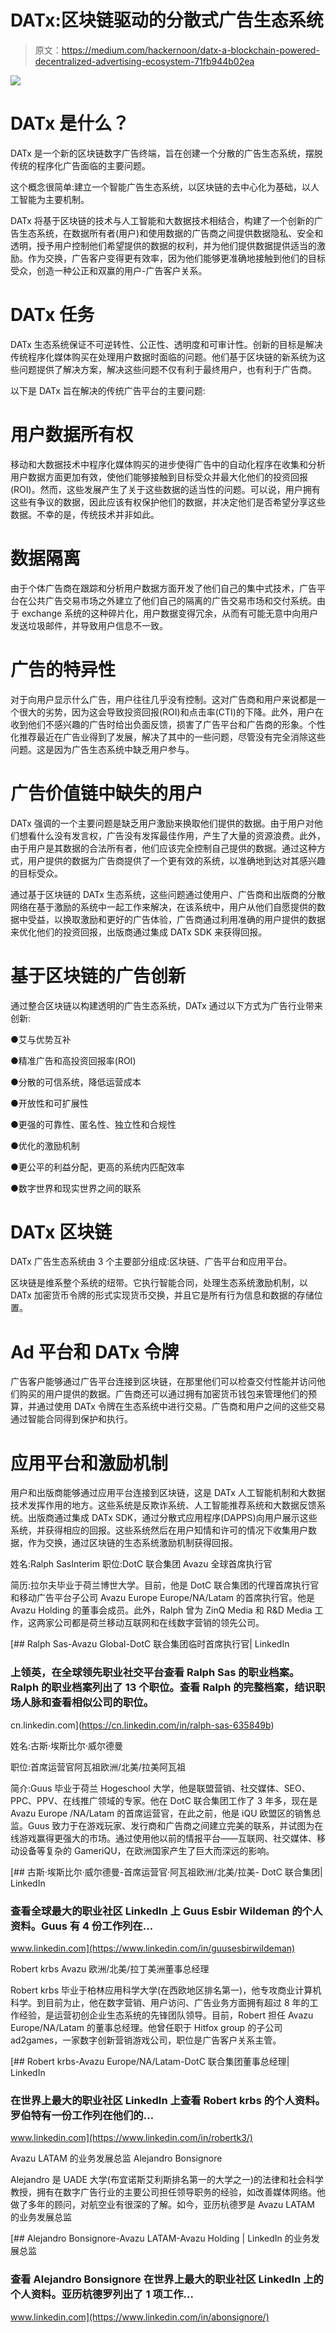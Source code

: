 # DATx:区块链驱动的分散式广告生态系统

> 原文：<https://medium.com/hackernoon/datx-a-blockchain-powered-decentralized-advertising-ecosystem-71fb944b02ea>

![](img/12bab11017d56acc088e88ce023ccfb6.png)

# DATx 是什么？

DATx 是一个新的区块链数字广告终端，旨在创建一个分散的广告生态系统，摆脱传统的程序化广告面临的主要问题。

这个概念很简单:建立一个智能广告生态系统，以区块链的去中心化为基础，以人工智能为主要机制。

DATx 将基于区块链的技术与人工智能和大数据技术相结合，构建了一个创新的广告生态系统，在数据所有者(用户)和使用数据的广告商之间提供数据隐私、安全和透明，授予用户控制他们希望提供的数据的权利，并为他们提供数据提供适当的激励。作为交换，广告客户变得更有效率，因为他们能够更准确地接触到他们的目标受众，创造一种公正和双赢的用户-广告客户关系。

# DATx 任务

DATx 生态系统保证不可逆转性、公正性、透明度和可审计性。创新的目标是解决传统程序化媒体购买在处理用户数据时面临的问题。他们基于区块链的新系统为这些问题提供了解决方案，解决这些问题不仅有利于最终用户，也有利于广告商。

以下是 DATx 旨在解决的传统广告平台的主要问题:

# **用户数据所有权**

移动和大数据技术中程序化媒体购买的进步使得广告中的自动化程序在收集和分析用户数据方面更加有效，使他们能够接触到目标受众并最大化他们的投资回报(ROI)。然而，这些发展产生了关于这些数据的适当性的问题。可以说，用户拥有这些有争议的数据，因此应该有权保护他们的数据，并决定他们是否希望分享这些数据。不幸的是，传统技术并非如此。

# **数据隔离**

由于个体广告商在跟踪和分析用户数据方面开发了他们自己的集中式技术，广告平台在公共广告交易市场之外建立了他们自己的隔离的广告交易市场和交付系统。由于 exchange 系统的这种碎片化，用户数据变得冗余，从而有可能无意中向用户发送垃圾邮件，并导致用户信息不一致。

# **广告的特异性**

对于向用户显示什么广告，用户往往几乎没有控制。这对广告商和用户来说都是一个很大的劣势，因为这会导致投资回报(ROI)和点击率(CTI)的下降。此外，用户在收到他们不感兴趣的广告时给出负面反馈，损害了广告平台和广告商的形象。个性化推荐最近在广告业得到了发展，解决了其中的一些问题，尽管没有完全消除这些问题。这是因为广告生态系统中缺乏用户参与。

# **广告价值链中缺失的用户**

DATx 强调的一个主要问题是缺乏用户激励来换取他们提供的数据。由于用户对他们想看什么没有发言权，广告没有发挥最佳作用，产生了大量的资源浪费。此外，由于用户是其数据的合法所有者，他们应该完全控制自己提供的数据。通过这种方式，用户提供的数据为广告商提供了一个更有效的系统，以准确地到达对其感兴趣的目标受众。

通过基于区块链的 DATx 生态系统，这些问题通过使用户、广告商和出版商的分散网络在基于激励的系统中一起工作来解决，在该系统中，用户从他们自愿提供的数据中受益，以换取激励和更好的广告体验，广告商通过利用准确的用户提供的数据来优化他们的投资回报，出版商通过集成 DATx SDK 来获得回报。

# 基于区块链的广告创新

通过整合区块链以构建透明的广告生态系统，DATx 通过以下方式为广告行业带来创新:

●艾与优势互补

●精准广告和高投资回报率(ROI)

●分散的可信系统，降低运营成本

●开放性和可扩展性

●更强的可靠性、匿名性、独立性和合规性

●优化的激励机制

●更公平的利益分配，更高的系统内匹配效率

●数字世界和现实世界之间的联系

# DATx 区块链

DATx 广告生态系统由 3 个主要部分组成:区块链、广告平台和应用平台。

区块链是维系整个系统的纽带。它执行智能合同，处理生态系统激励机制，以 DATx 加密货币令牌的形式实现货币交换，并且它是所有行为信息和数据的存储位置。

# Ad 平台和 DATx 令牌

广告客户能够通过广告平台连接到区块链，在那里他们可以检查交付性能并访问他们购买的用户提供的数据。广告商还可以通过拥有加密货币钱包来管理他们的预算，并通过使用 DATx 令牌在生态系统中进行交易。广告商和用户之间的这些交易通过智能合同得到保护和执行。

# 应用平台和激励机制

用户和出版商能够通过应用平台连接到区块链，这是 DATx 人工智能机制和大数据技术发挥作用的地方。这些系统是反欺诈系统、人工智能推荐系统和大数据反馈系统。出版商通过集成 DATx SDK，通过分散式应用程序(DAPPS)向用户展示这些系统，并获得相应的回报。这些系统然后在用户知情和许可的情况下收集用户数据，作为交换，通过区块链的生态系统激励机制获得回报。

姓名:Ralph SasInterim
职位:DotC 联合集团 Avazu 全球首席执行官

简历:拉尔夫毕业于荷兰博世大学。目前，他是 DotC 联合集团的代理首席执行官和移动广告平台子公司 Avazu Europe Europe/NA/Latam 的首席执行官。他是 Avazu Holding 的董事会成员。此外，Ralph 曾为 ZinQ Media 和 R&D Media 工作，这两家公司都是荷兰移动互联网和在线数字营销的领先公司。

[](https://cn.linkedin.com/in/ralph-sas-635849b) [## Ralph Sas-Avazu Global-DotC 联合集团临时首席执行官| LinkedIn

### 上领英，在全球领先职业社交平台查看 Ralph Sas 的职业档案。Ralph 的职业档案列出了 13 个职位。查看 Ralph 的完整档案，结识职场人脉和查看相似公司的职位。

cn.linkedin.com](https://cn.linkedin.com/in/ralph-sas-635849b) 

姓名:古斯·埃斯比尔·威尔德曼

职位:首席运营官阿瓦祖欧洲/北美/拉美阿瓦祖

简介:Guus 毕业于荷兰 Hogeschool 大学，他是联盟营销、社交媒体、SEO、PPC、PPV、在线推广领域的专家。他在 DotC 联合集团工作了 3 年多，现在是 Avazu Europe /NA/Latam 的首席运营官，在此之前，他是 iQU 欧盟区的销售总监。Guus 致力于在游戏玩家、发行商和广告商之间建立完美的联系，并试图为在线游戏赢得更强大的市场。通过使用他以前的情报平台——互联网、社交媒体、移动设备等复杂的 GameriQU，在欧洲国家产生了巨大而深远的影响。

[](https://www.linkedin.com/in/guusesbirwildeman) [## 古斯·埃斯比尔·威尔德曼-首席运营官·阿瓦祖欧洲/北美/拉美- DotC 联合集团| LinkedIn

### 查看全球最大的职业社区 LinkedIn 上 Guus Esbir Wildeman 的个人资料。Guus 有 4 份工作列在…

www.linkedin.com](https://www.linkedin.com/in/guusesbirwildeman) 

Robert krbs
Avazu 欧洲/北美/拉丁美洲董事总经理

Robert krbs 毕业于柏林应用科学大学(在西欧地区排名第一)，他专攻商业计算机科学。到目前为止，他在数字营销、用户访问、广告业务方面拥有超过 8 年的工作经验，是运营初创企业生态系统的先锋团队领导。目前，Robert 担任 Avazu Europe/NA/Latam 的董事总经理。他曾任职于 Hitfox group 的子公司 ad2games，一家数字创新营销游戏公司，职位是广告客户关系主管。

[](https://www.linkedin.com/in/robertk3/) [## Robert krbs-Avazu Europe/NA/Latam-DotC 联合集团董事总经理| LinkedIn

### 在世界上最大的职业社区 LinkedIn 上查看 Robert krbs 的个人资料。罗伯特有一份工作列在他们的…

www.linkedin.com](https://www.linkedin.com/in/robertk3/) 

Avazu LATAM 的业务发展总监 Alejandro Bonsignore

Alejandro 是 UADE 大学(布宜诺斯艾利斯排名第一的大学之一)的法律和社会科学教授，拥有在数字广告行业的主要公司担任领导职务的经验，如改善媒体网络。他做了多年的顾问，对航空业有很深的了解。如今，亚历杭德罗是 Avazu LATAM 的业务发展总监

[](https://www.linkedin.com/in/abonsignore/) [## Alejandro Bonsignore-Avazu LATAM-Avazu Holding | LinkedIn 的业务发展总监

### 查看 Alejandro Bonsignore 在世界上最大的职业社区 LinkedIn 上的个人资料。亚历杭德罗列出了 1 项工作…

www.linkedin.com](https://www.linkedin.com/in/abonsignore/)